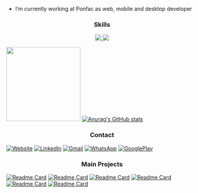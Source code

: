 - I’m currently working at Ponfac as web, mobile and desktop developer

<h3 align="center">
  Skills
</h3>

<p align="center">
  <a href="https://skillicons.dev">
    <img src="https://skillicons.dev/icons?i=react,js,ts,html,css,sass,nodejs,express,electron,flutter,dart,laravel,php,python&theme=dark" />
    <img src="https://skillicons.dev/icons?i=sqlite,mysql,postgresql,mongodb,docker,firebase,netlify,heroku,androidstudio,git,github,gitlab,vscode&theme=dark" />
  </a>
</p>

<img height=195 src="https://github-readme-stats.vercel.app/api/top-langs/?username=RodrigoBJJ94&layout=compact&exclude_repo=projeto-agenda-javascript-ejs&hide=java,ruby,makefile,starlark,objective-c,c%2B%2B,objective-c%2B%2B,blade,shell,cmake,c,swift,kotlin&langs_count=10&theme=buefy"> [![Anurag's GitHub stats](https://github-readme-stats.vercel.app/api?username=RodrigoBJJ94&theme=buefy)](https://github.com/anuraghazra/github-readme-stats)

<h3 align="center">
  Contact
</h3>

[![Website](https://img.shields.io/badge/Website-c4412f?style=for-the-badge&logo=google-chrome&logoColor=white)](https://rodrigobrentano-en.netlify.app)
[![LinkedIn](https://img.shields.io/badge/LinkedIn-0077B5?style=for-the-badge&logo=linkedin&logoColor=white)](https://www.linkedin.com/in/rodrigo-brentano-26a7ba204/)
[![Gmail](https://img.shields.io/badge/rodrigobjj24@gmail.com-EA4335?style=for-the-badge&logo=gmail&logoColor=white)](https://mail.google.com/)
[![WhatsApp](https://img.shields.io/badge/+55_51_992191122-25D366?style=for-the-badge&logo=whatsapp&logoColor=white)](https://api.whatsapp.com/send?phone=5551992191122)
[![GooglePlay](https://img.shields.io/badge/Google_Play-414141?style=for-the-badge&logo=google-play&logoColor=white)](https://play.google.com/store/apps/developer?id=Rodrigo+Brentano)

<h3 align="center">
  Main Projects
</h3>

[![Readme Card](https://github-readme-stats.vercel.app/api/pin/?username=RodrigoBJJ94&repo=anime-app-react-native&theme=buefy)](https://github.com/anuraghazra/github-readme-stats)
[![Readme Card](https://github-readme-stats.vercel.app/api/pin/?username=RodrigoBJJ94&repo=tic-tac-toe-jogo-da-velha-react-native&theme=buefy)](https://github.com/anuraghazra/github-readme-stats)
[![Readme Card](https://github-readme-stats.vercel.app/api/pin/?username=RodrigoBJJ94&repo=cities-weather-react-native&theme=buefy)](https://github.com/anuraghazra/github-readme-stats)
[![Readme Card](https://github-readme-stats.vercel.app/api/pin/?username=RodrigoBJJ94&repo=calorie-counter-react-native&theme=buefy)](https://github.com/anuraghazra/github-readme-stats)
[![Readme Card](https://github-readme-stats.vercel.app/api/pin/?username=RodrigoBJJ94&repo=images-app-laravel-mysql-react&theme=buefy)](https://github.com/anuraghazra/github-readme-stats)
[![Readme Card](https://github-readme-stats.vercel.app/api/pin/?username=RodrigoBJJ94&repo=calculadora-de-imc-flutter&theme=buefy)](https://github.com/anuraghazra/github-readme-stats)

<!--
**RodrigoBJJ94/RodrigoBJJ94** is a ✨ _special_ ✨ repository because its `README.md` (this file) appears on your GitHub profile.

Here are some ideas to get you started:

- I'm currently learning Laravel and Flutter
- 🔭 I’m currently working on ...
- 🌱 I’m currently learning ...
- 👯 I’m looking to collaborate on ...
- 🤔 I’m looking for help with ...
- 💬 Ask me about ...
- 📫 How to reach me: ...
- 😄 Pronouns: ...
- ⚡ Fun fact: ...
-->
